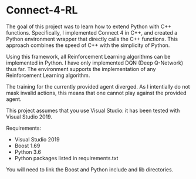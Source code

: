 # Connect-4-RL
The goal of this project was to learn how to extend Python with C++ functions.
Specifically, I implemented Connect 4 in C++, and created a Python environment wrapper that directly calls the C++ functions.
This approach combines the speed of C++ with the simplicity of Python. 

Using this framework, all Reinforcement Learning algorithms can be implemented in Python. I have only implemented DQN (Deep Q-Network) thus far. The environment supports the implementation of any Reinforcement Learning algorithm. 

The training for the currently provided agent diverged. As I intentially do not mask invalid actions, this means that one cannot play against the provided agent. 

This project assumes that you use Visual Studio: it has been tested with Visual Studio 2019. 

Requirements:
* Visual Studio 2019
* Boost 1.69
* Python 3.6
* Python packages listed in requirements.txt

You will need to link the Boost and Python include and lib directories. 
